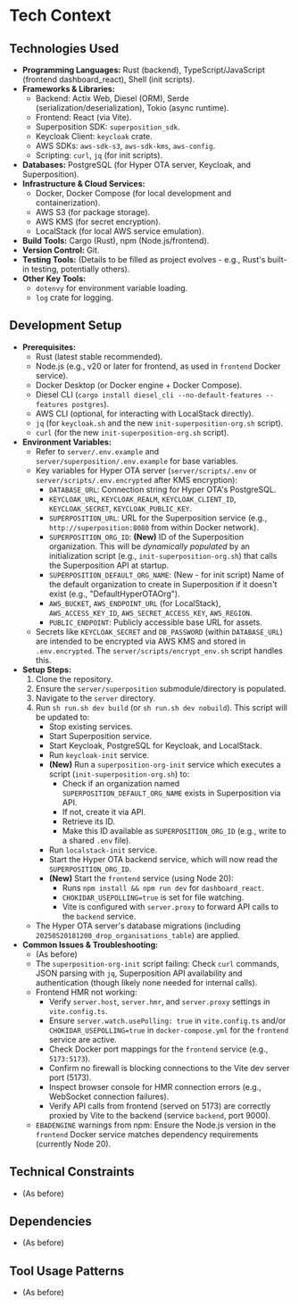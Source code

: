 # Tech Context

## Technologies Used

*   **Programming Languages:** Rust (backend), TypeScript/JavaScript (frontend dashboard_react), Shell (init scripts).
*   **Frameworks & Libraries:**
    *   Backend: Actix Web, Diesel (ORM), Serde (serialization/deserialization), Tokio (async runtime).
    *   Frontend: React (via Vite).
    *   Superposition SDK: `superposition_sdk`.
    *   Keycloak Client: `keycloak` crate.
    *   AWS SDKs: `aws-sdk-s3`, `aws-sdk-kms`, `aws-config`.
    *   Scripting: `curl`, `jq` (for init scripts).
*   **Databases:** PostgreSQL (for Hyper OTA server, Keycloak, and Superposition).
*   **Infrastructure & Cloud Services:**
    *   Docker, Docker Compose (for local development and containerization).
    *   AWS S3 (for package storage).
    *   AWS KMS (for secret encryption).
    *   LocalStack (for local AWS service emulation).
*   **Build Tools:** Cargo (Rust), npm (Node.js/frontend).
*   **Version Control:** Git.
*   **Testing Tools:** (Details to be filled as project evolves - e.g., Rust's built-in testing, potentially others).
*   **Other Key Tools:**
    *   `dotenvy` for environment variable loading.
    *   `log` crate for logging.

## Development Setup

*   **Prerequisites:**
    *   Rust (latest stable recommended).
    *   Node.js (e.g., v20 or later for frontend, as used in `frontend` Docker service).
    *   Docker Desktop (or Docker engine + Docker Compose).
    *   Diesel CLI (`cargo install diesel_cli --no-default-features --features postgres`).
    *   AWS CLI (optional, for interacting with LocalStack directly).
    *   `jq` (for `keycloak.sh` and the new `init-superposition-org.sh` script).
    *   `curl` (for the new `init-superposition-org.sh` script).
*   **Environment Variables:**
    *   Refer to `server/.env.example` and `server/superposition/.env.example` for base variables.
    *   Key variables for Hyper OTA server (`server/scripts/.env` or `server/scripts/.env.encrypted` after KMS encryption):
        *   `DATABASE_URL`: Connection string for Hyper OTA's PostgreSQL.
        *   `KEYCLOAK_URL`, `KEYCLOAK_REALM`, `KEYCLOAK_CLIENT_ID`, `KEYCLOAK_SECRET`, `KEYCLOAK_PUBLIC_KEY`.
        *   `SUPERPOSITION_URL`: URL for the Superposition service (e.g., `http://superposition:8080` from within Docker network).
        *   `SUPERPOSITION_ORG_ID`: **(New)** ID of the Superposition organization. This will be *dynamically populated* by an initialization script (e.g., `init-superposition-org.sh`) that calls the Superposition API at startup.
        *   `SUPERPOSITION_DEFAULT_ORG_NAME`: (New - for init script) Name of the default organization to create in Superposition if it doesn't exist (e.g., "DefaultHyperOTAOrg").
        *   `AWS_BUCKET`, `AWS_ENDPOINT_URL` (for LocalStack), `AWS_ACCESS_KEY_ID`, `AWS_SECRET_ACCESS_KEY`, `AWS_REGION`.
        *   `PUBLIC_ENDPOINT`: Publicly accessible base URL for assets.
    *   Secrets like `KEYCLOAK_SECRET` and `DB_PASSWORD` (within `DATABASE_URL`) are intended to be encrypted via AWS KMS and stored in `.env.encrypted`. The `server/scripts/encrypt_env.sh` script handles this.
*   **Setup Steps:**
    1.  Clone the repository.
    2.  Ensure the `server/superposition` submodule/directory is populated.
    3.  Navigate to the `server` directory.
    4.  Run `sh run.sh dev build` (or `sh run.sh dev nobuild`). This script will be updated to:
        *   Stop existing services.
        *   Start Superposition service.
        *   Start Keycloak, PostgreSQL for Keycloak, and LocalStack.
        *   Run `keycloak-init` service.
        *   **(New)** Run a `superposition-org-init` service which executes a script (`init-superposition-org.sh`) to:
            *   Check if an organization named `SUPERPOSITION_DEFAULT_ORG_NAME` exists in Superposition via API.
            *   If not, create it via API.
            *   Retrieve its ID.
            *   Make this ID available as `SUPERPOSITION_ORG_ID` (e.g., write to a shared `.env` file).
        *   Run `localstack-init` service.
        *   Start the Hyper OTA backend service, which will now read the `SUPERPOSITION_ORG_ID`.
        *   **(New)** Start the `frontend` service (using Node 20):
            *   Runs `npm install && npm run dev` for `dashboard_react`.
            *   `CHOKIDAR_USEPOLLING=true` is set for file watching.
            *   Vite is configured with `server.proxy` to forward API calls to the `backend` service.
    *   The Hyper OTA server's database migrations (including `20250520181200_drop_organisations_table`) are applied.
*   **Common Issues & Troubleshooting:**
    *   (As before)
    *   The `superposition-org-init` script failing: Check `curl` commands, JSON parsing with `jq`, Superposition API availability and authentication (though likely none needed for internal calls).
    *   Frontend HMR not working:
        *   Verify `server.host`, `server.hmr`, and `server.proxy` settings in `vite.config.ts`.
        *   Ensure `server.watch.usePolling: true` in `vite.config.ts` and/or `CHOKIDAR_USEPOLLING=true` in `docker-compose.yml` for the `frontend` service are active.
        *   Check Docker port mappings for the `frontend` service (e.g., `5173:5173`).
        *   Confirm no firewall is blocking connections to the Vite dev server port (5173).
        *   Inspect browser console for HMR connection errors (e.g., WebSocket connection failures).
        *   Verify API calls from frontend (served on 5173) are correctly proxied by Vite to the backend (service `backend`, port 9000).
    *   `EBADENGINE` warnings from npm: Ensure the Node.js version in the `frontend` Docker service matches dependency requirements (currently Node 20).

## Technical Constraints

*   (As before)

## Dependencies

*   (As before)

## Tool Usage Patterns

*   (As before)
